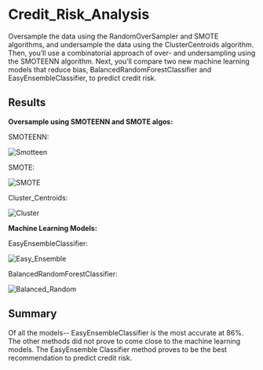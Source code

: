 # Credit_Risk_Analysis
Oversample the data using the RandomOverSampler and SMOTE algorithms, and undersample the data using the ClusterCentroids algorithm. Then, you’ll use a combinatorial approach of over- and undersampling using the SMOTEENN algorithm. Next, you’ll compare two new machine learning models that reduce bias, BalancedRandomForestClassifier and EasyEnsembleClassifier, to predict credit risk.

## Results 

**Oversample using SMOTEENN and SMOTE algos:**

SMOTEENN:

![Smotteen](https://user-images.githubusercontent.com/49954261/154906861-4b2511b6-8c54-4016-89e4-744e305a362e.png)


SMOTE:

![SMOTE](https://user-images.githubusercontent.com/49954261/154906871-8993506e-b35b-4666-b10b-f04342c9f288.png)


Cluster_Centroids:

![Cluster](https://user-images.githubusercontent.com/49954261/154906991-731d7975-d3c3-4ff4-b633-280186c39959.png)


**Machine Learning Models:**

EasyEnsembleClassifier:

![Easy_Ensemble](https://user-images.githubusercontent.com/49954261/154907006-8f756b31-5bd5-4cd3-b0a0-cff639cb11c1.png)

BalancedRandomForestClassifier:

![Balanced_Random](https://user-images.githubusercontent.com/49954261/154907018-24455012-72ac-4171-a600-1ea97657a3df.png)


## Summary 
Of all the models-- EasyEnsembleClassifier is the most accurate at 86%. The other methods did not prove to come close to the machine learning models. The EasyEnsemble Classifier method proves to be the best recommendation to predict credit risk. 
